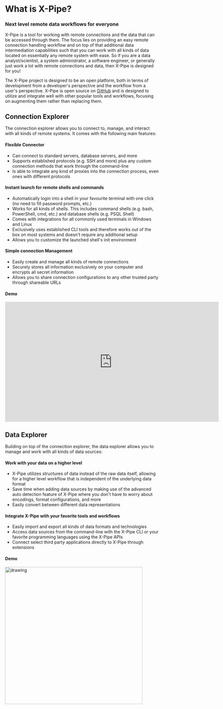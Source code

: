# What is X-Pipe?

### Next level remote data workflows for everyone

X-Pipe is a tool for working with remote connections and the data that can be accessed through them.
The focus lies on providing an easy remote connection handling workflow
and on top of that additional data intermediation capabilities
such that you can work with all kinds of data located on essentially any remote system with ease.
So if you are a data analyst/scientist, a system administrator, a software engineer, or generally
just work a lot with remote connections and data, then X-Pipe is designed for you!

The X-Pipe project is designed to be an open platform, both in terms of development from
a developer's perspective and the workflow from a user's perspective.
X-Pipe is open source on [GitHub](https://github.com/xpipe-io/xpipe) and is
designed to utilize and integrate well with other popular tools and workflows,
focusing on augmenting them rather than replacing them.

## Connection Explorer

The connection explorer allows you to connect to, manage, and interact with all kinds of remote systems.
It comes with the following main features:

#### Flexible Connector

- Can connect to standard servers, database servers, and more
- Supports established protocols (e.g. SSH and more) plus any custom connection methods that work through the command-line
- Is able to integrate any kind of proxies into the connection process, even ones with different protocols

#### Instant launch for remote shells and commands

- Automatically login into a shell in your favourite terminal with one click (no need to fill password prompts, etc.)
- Works for all kinds of shells. This includes command shells (e.g. bash, PowerShell, cmd, etc.) and database shells (e.g. PSQL Shell)
- Comes with integrations for all commonly used terminals in Windows and Linux
- Exclusively uses established CLI tools and therefore works out of the box on most systems and doesn't require any additional setup
- Allows you to customize the launched shell's init environment

#### Simple connection Management

- Easily create and manage all kinds of remote connections
- Securely stores all information exclusively on your computer and encrypts all secret information
- Allows you to share connection configurations to any other trusted party through shareable URLs

#### Demo

<iframe width="700" height="394" src="https://www.youtube.com/embed/pLcBiim_0As" title="YouTube video player" frameborder="0" allow="accelerometer; autoplay; clipboard-write; encrypted-media; gyroscope; picture-in-picture; web-share" allowfullscreen></iframe>

## Data Explorer

Building on top of the connection explorer, the data explorer
allows you to manage and work with all kinds of data sources:

#### Work with your data on a higher level

- X-Pipe utilizes structures of data instead of the raw data itself, allowing for
  a higher level workflow that is independent of the underlying data format
- Save time when adding data sources by making use of the advanced
  auto detection feature of X-Pipe where you don't have to worry about encodings, format configurations, and more
- Easily convert between different data representations

#### Integrate X-Pipe with your favorite tools and workflows

- Easily import and export all kinds of data formats and technologies
- Access data sources from the command-line with the X-Pipe CLI or
  your favorite programming languages using the X-Pipe APIs
- Connect select third party applications directly to X-Pipe through extensions

#### Demo

<img src="https://user-images.githubusercontent.com/72509152/213240736-7a27fb3c-e8c3-4c92-bcea-2a782e53dc31.png" alt="drawing" height="450"/>
